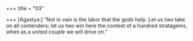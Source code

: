 +++
title = "03"

+++
[Agastya:] “Not in vain is the labor that the gods help. Let us two take on  all contenders;
let us two win here the contest of a hundred stratagems, when as a united  couple we will drive on.”